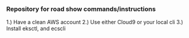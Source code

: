 ### Repository for road show commands/instructions

1.) Have a clean AWS account
2.) Use either Cloud9 or your local cli
3.) Install eksctl, and ecscli
